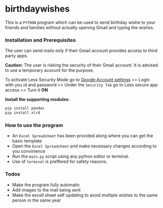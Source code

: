 # birthdaywishes

This is a ```PYTHON``` program which can be used to send birthday wishe to your friends and families without actually opening Gmail and typing the wishes.

### Installation and Prerequisites
The user can send mails only if their Gmail account provides access to third party apps. 

**Caution:** The user is risking the security of their Gmail account. It is advised to use a temporary acocunt for the purpose.

To activate Less Security Mode go to [Google Account settings](https://myaccount.google.com/lesssecureapps) >> Login with you id and password >> Under the ```Security Tab``` go to Less secure app access >> Turn it **ON**

**Install the supporting modules:**

```sh
pip install pandas
pip install xlrd
```

### How to use the program
* An ```Excel Spreadsheet``` has been provided along where you can get the basic template
* Open the ```Excel Spreadsheet``` and make necessary changes according to you convinience
* Run the ```main.py``` script using any python editor or terminal.
* Use of ```terminal``` is preffered for safety reasons.

### Todos

 - Make the program fully automatic
 - Add images to the mail being sent
 - Make the excell sheet self updating to avoid multiple wishes to the same person in the same year
 
 
